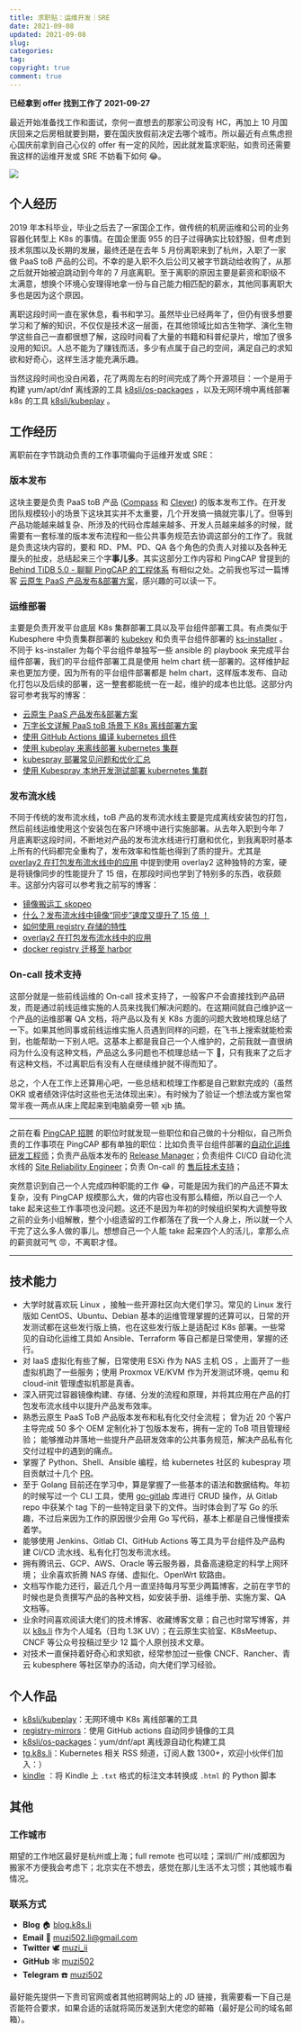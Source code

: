 ```yaml
---
title: 求职贴：运维开发｜SRE
date: 2021-09-08
updated: 2021-09-08
slug:
categories:
tag:
copyright: true
comment: true
---
```


**已经拿到 offer 找到工作了 2021-09-27**

最近开始准备找工作和面试，奈何一直想去的那家公司没有 HC，再加上 10 月国庆回来之后房租就要到期，要在国庆放假前决定去哪个城市。所以最近有点焦虑担心国庆前拿到自己心仪的 offer 有一定的风险，因此就发篇求职贴，如贵司还需要我这样的运维开发或 SRE 不妨看下如何 😂。

![](https://p.k8s.li/2021-09-08-jobs-01.png)

## 个人经历

2019 年本科毕业，毕业之后去了一家国企工作，做传统的机房运维和公司的业务容器化转型上 K8s 的事情。在国企里面 955 的日子过得确实比较舒服，但考虑到技术氛围以及长期的发展，最终还是在去年 5 月份离职来到了杭州，入职了一家做 PaaS toB 产品的公司。不幸的是入职不久后公司又被字节跳动给收购了，从那之后就开始被迫跳动到今年的 7 月底离职。至于离职的原因主要是薪资和职级不太满意，想换个环境心安理得地拿一份与自己能力相匹配的薪水，其他同事离职大多也是因为这个原因。

离职这段时间一直在家休息，看书和学习。虽然毕业已经两年了，但仍有很多想要学习和了解的知识，不仅仅是技术这一层面，在其他领域比如古生物学、演化生物学这些自己一直都很想了解，这段时间看了大量的书籍和科普纪录片，增加了很多没用的知识。人总不能为了赚钱而活，多少有点属于自己的空间，满足自己的求知欲和好奇心，这样生活才能充满乐趣。

当然这段时间也没白闲着，花了两周左右的时间完成了两个开源项目：一个是用于构建 yum/apt/dnf 离线源的工具 [k8sli/os-packages](https://github.com/k8sli/os-packages) ，以及无网环境中离线部署 k8s 的工具  [k8sli/kubeplay](https://github.com/k8sli/kubeplay) 。

## 工作经历

离职前在字节跳动负责的工作事项偏向于运维开发或 SRE：

### 版本发布

这块主要是负责 PaaS toB 产品 ([Compass](https://www.volcengine.com/product/compass) 和 [Clever](https://www.volcengine.com/product/clever)) 的版本发布工作。在开发团队规模较小的场景下这块其实并不太重要，几个开发搞一搞就完事儿了。但等到产品功能越来越复杂、所涉及的代码仓库越来越多、开发人员越来越多的时候，就需要有一套标准的版本发布流程和一些公共事务规范去协调这部分的工作了。我就是负责这块内容的，要和 RD、PM、PD、QA 各个角色的负责人对接以及各种无厘头的扯皮，总结起来三个字**事儿多**。其实这部分工作内容和 PingCAP 曾提到的 [Behind TiDB 5.0 - 聊聊 PingCAP 的工程体系](https://pingcap.com/zh/blog/behind-tidb-5.0-engineering-system-of-pingcap-1) 有相似之处。之前我也写过一篇博客 [云原生 PaaS 产品发布&部署方案](https://blog.k8s.li/pass-platform-release.html)，感兴趣的可以读一下。

### 运维部署

主要是负责开发平台底层 K8s 集群部署工具以及平台组件部署工具。有点类似于 Kubesphere 中负责集群部署的 [kubekey](https://github.com/kubesphere/kubekey) 和负责平台组件部署的 [ks-installer](https://github.com/kubesphere/ks-installer) 。不同于 ks-installer 为每个平台组件单独写一些 ansible 的 playbook 来完成平台组件部署，我们的平台组件部署工具是使用 helm chart 统一部署的。这样维护起来也更加方便，因为所有的平台组件部署都是 helm chart，这样版本发布、自动化打包以及后续的部署，这一整套都能统一在一起，维护的成本也比低。这部分内容可参考我写的博客：

- [云原生 PaaS 产品发布&部署方案](https://blog.k8s.li/pass-platform-release.html)
- [万字长文详解 PaaS toB 场景下 K8s 离线部署方案](https://blog.k8s.li/pass-tob-k8s-offline-deploy.html)
- [使用 GitHub Actions 编译 kubernetes 组件](https://blog.k8s.li/build-k8s-binary-by-github-actions.html)
- [使用 kubeplay 来离线部署 kubernetes 集群](https://blog.k8s.li/deploy-k8s-by-kubeplay.html)
- [kubespray 部署常见问题和优化汇总](https://blog.k8s.li/kubespray-tips.html)
- [使用 Kubespray 本地开发测试部署 kubernetes 集群](https://blog.k8s.li/deploy-k8s-by-kubespray.html)

### 发布流水线

不同于传统的发布流水线，toB 产品的发布流水线主要是完成离线安装包的打包，然后前线运维使用这个安装包在客户环境中进行实施部署。从去年入职到今年 7 月底离职这段时间，不断地对产品的发布流水线进行打磨和优化，到我离职时基本上所有的代码都完全重构了，发布效率和性能也得到了质的提升。尤其是 [overlay2 在打包发布流水线中的应用](https://blog.k8s.li/overlay2-on-package-pipline.html) 中提到使用 overlay2 这种独特的方案，硬是将镜像同步的性能提升了 15 倍，在那段时间也学到了特别多的东西，收获颇丰。这部分内容可以参考我之前写的博客：

- [镜像搬运工 skopeo](https://blog.k8s.li/skopeo.html)
- [什么？发布流水线中镜像“同步”速度又提升了 15 倍 ！](https://blog.k8s.li/select-registry-images.html)
- [如何使用 registry 存储的特性](https://blog.k8s.li/skopeo-to-registry.html)
- [overlay2 在打包发布流水线中的应用](https://blog.k8s.li/overlay2-on-package-pipline.html)
- [docker registry 迁移至 harbor](https://blog.k8s.li/docker-registry-to-harbor.html)

### On-call 技术支持

这部分就是一些前线运维的 On-call 技术支持了，一般客户不会直接找到产品研发，而是通过前线运维实施的人员来找我们解决问题的。在这期间就自己维护这一个产品的运维部署 QA 文档，将产品以及有关 K8s 方面的问题大致地梳理总结了一下。如果其他同事或前线运维实施人员遇到同样的问题，在飞书上搜索就能检索到，也能帮助一下别人吧。这基本上都是我自己一个人维护的，之前我就一直很纳闷为什么没有这种文档，产品这么多问题也不梳理总结一下 😤，只有我来了之后才有这种文档，不过离职后有没有人在继续维护就不得而知了。

总之，个人在工作上还算用心吧，一些总结和梳理工作都是自己默默完成的（虽然 OKR 或者绩效评估时这些也无法体现出来）。有时候为了验证一个想法或方案也常常半夜一两点从床上爬起来到电脑桌旁一顿 xjb 搞。

---

之前在看 [PingCAP 招聘](https://careers.pingcap.com/) 的职位时就发现一些职位和自己做的十分相似，自己所负责的工作事项在 PingCAP 都有单独的职位：比如负责平台组件部署的[自动化运维研发工程师](https://careers.pingcap.com/apply/pingcap/39950/#/job/8319a481-94cf-44f0-97b4-2d42d7b22bbe)；负责产品版本发布的 [Release Manager](https://careers.pingcap.com/apply/pingcap/39950/#/job/a890aa70-d280-42aa-bfe0-d355cde3cc77)；负责组件 CI/CD 自动化流水线的 [Site Reliability Engineer](https://careers.pingcap.com/apply/pingcap/39950/#/job/5b9e8422-fc61-42cb-b291-1576da224c88)；负责 On-call 的 [售后技术支持](https://careers.pingcap.com/apply/pingcap/39950/#/job/5e8f330e-8326-48b5-b8c7-b2ebdd71028c)；

突然意识到自己一个人完成四种职能的工作 😂，可能是因为我们的产品还不算太复杂，没有 PingCAP 规模那么大，做的内容也没有那么精细，所以自己一个人 take 起来这些工作事项也没问题。这还不是因为年初的时候组织架构大调整导致之前的业务小组解散，整个小组遗留的工作都落在了我一个人身上，所以就一个人干完了这么多人做的事儿。想想自己一个人能 take 起来四个人的活儿，拿那么点的薪资就可气 😡，不离职才怪。

---

## 技术能力

- 大学时就喜欢玩 Linux ，接触一些开源社区向大佬们学习。常见的 Linux 发行版如 CentOS、Ubuntu、Debian 基本的运维管理掌握的还算可以，日常的开发测试都在这些发行版上搞，也在这些发行版上是适配过 K8s 部署。一些常见的自动化运维工具如 Ansible、Terraform 等自己都是日常使用，掌握的还行。
- 对 IaaS 虚拟化有些了解，日常使用 ESXi 作为 NAS 主机 OS ，上面开了一些虚拟机跑了一些服务；使用 Proxmox VE/KVM 作为开发测试环境，qemu 和 cloud-init 管理虚拟机那是真香。
- 深入研究过容器镜像构建、存储、分发的流程和原理，并将其应用在产品的打包发布流水线中以提升产品发布效率。
- 熟悉云原生 PaaS ToB 产品版本发布和私有化交付全流程； 曾为近 20 个客户主导完成 50 多个 OEM 定制化补丁包版本发布，拥有一定的 ToB 项目管理经验； 能够推动并落地一些提升产品研发效率的公共事务规范，解决产品私有化交付过程中的遇到的痛点。
- 掌握了 Python、Shell、Ansible 编程，给 kubernetes 社区的 kubespray 项目贡献过十几个 [PR](https://github.com/kubernetes-sigs/kubespray/pulls?q=is%3Apr+author%3Amuzi502+is%3Aclosed)。
- 至于 Golang 目前还在学习中，算是掌握了一些基本的语法和数据结构。年初的时候写过一个 CLI 工具，使用 [go-gitlab](https://github.com/xanzy/go-gitlab) 库进行 CRUD 操作，从 Gitlab  repo 中获某个 tag 下的一些特定目录下的文件。当时体会到了写 Go 的乐趣，不过后来因为工作的原因很少会用 Go 写代码，基本上都是自己慢慢摸索着学。
- 能够使用 Jenkins、Gitlab CI、GitHub Actions 等工具为平台组件及产品构建 CI/CD 流水线、私有化打包发布流水线。
- 拥有腾讯云、GCP、AWS、Oracle 等云服务器，具备高速稳定的科学上网环境； 业余喜欢折腾 NAS 存储、虚拟化、OpenWrt 软路由。
- 文档写作能力还行，最近几个月一直坚持每月写至少两篇博客，之前在字节的时候也是负责撰写产品的各种文档，如安装手册、运维手册、实施方案、QA 文档等。
- 业余时间喜欢阅读大佬们的技术博客、收藏博客文章；自己也时常写博客，并以 [k8s.li](https://k8s.li/) 作为个人域名（日均 1.3K UV）；在云原生实验室、K8sMeetup、CNCF 等公众号投稿过至少 12 篇个人原创技术文章。
- 对技术一直保持着好奇心和求知欲，经常参加过一些像 CNCF、Rancher、青云 kubesphere 等社区举办的活动，向大佬们学习经验。

## 个人作品

- [k8sli/kubeplay](https://github.com/k8sli/kubeplay)：无网环境中 K8s 离线部署的工具
- [registry-mirrors](https://github.com/muzi502/registry-mirrors)：使用 GitHub actions 自动同步镜像的工具
- [k8sli/os-packages](https://github.com/k8sli/os-packages)：yum/dnf/apt 离线源自动化构建工具
- [tg.k8s.li](https://tg.k8s.li/)：Kubernetes 相关 RSS 频道，订阅人数 1300+，欢迎小伙伴们加入：）
- [kindle](https://github.com/muzi502/kindle) ：将 Kindle 上 `.txt` 格式的标注文本转换成 `.html` 的 Python 脚本

## 其他

### 工作城市

期望的工作地区最好是杭州或上海；full remote 也可以哇；深圳/广州/成都因为搬家不方便我会考虑下；北京实在不想去，感觉在那儿生活不太习惯；其他城市看情况。

### 联系方式

- **Blog** 🏠 [blog.k8s.li](https://blog.k8s.li/)
- **Email** 📧 [muzi502.li@gmail.com](mailto:muzi502.li@@gmail.com)
- **Twitter** 🕊 [muzi_ii](https://twitter.com/muzi_ii)
- **GitHub** 🕸 [muzi502](https://github.com/muzi502)
- **Telegram** ☎️ [muzi502](https://telegram.me/muzi502)

最好能先提供一下贵司官网或者其他招聘网站上的 JD 链接，我需要看一下自己是否能符合要求，如果合适的话就将简历发送到大佬您的邮箱（最好是公司的域名邮箱）。
